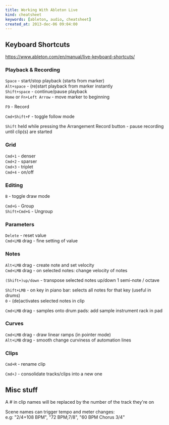 ```yaml
---
title: Working With Ableton Live
kind: cheatsheet
keywords: [ableton, audio, cheatsheet]
created_at: 2013-dec-06 09:04:00
---
```


## Keyboard Shortcuts

https://www.ableton.com/en/manual/live-keyboard-shortcuts/

### Playback & Recording

`Space` - start/stop playback (starts from marker)  
`Alt+space` - (re)start playback from marker instantly  
`Shift+space` - continue/pause playback  
`Home` or `Fn+Left Arrow` - move marker to beginning  

`F9` - Record  

`Cmd+Shift+F` - toggle follow mode  

`Shift` held while pressing the Arrangement Record button - pause recording until clip(s) are started

### Grid

`Cmd+1` - denser  
`Cmd+2` - sparser  
`Cmd+3` - triplet  
`Cmd+4` - on/off

### Editing

`B` - toggle draw mode  

`Cmd+G` - Group  
`Shift+Cmd+G` - Ungroup

### Parameters

`Delete` - reset value  
`Cmd+LMB` drag - fine setting of value

### Notes

`Alt+LMB` drag - create note and set velocity  
`Cmd+LMB` drag - on selected notes: change velocity of notes  

`(Shift+)up/down` - transpose selected notes up/down 1 semi-note / octave  

`Shift+LMB` - on key in piano bar: selects all notes for that key (useful in drums)  
`0` - (de)activates selected notes in clip  

`Cmd+LMB` drag - samples onto drum pads: add sample instrument rack in pad

### Curves

`Cmd+LMB` drag - draw linear ramps (in pointer mode)  
`Alt+LMB` drag - smooth change curviness of automation lines

### Clips

`Cmd+R` - rename clip  

`Cmd+J` - consolidate tracks/clips into a new one

## Misc stuff

A # in clip names will be replaced by the number of the track they're on  

Scene names can trigger tempo and meter changes:  
  e.g: "2/4+108 BPM", "72 BPM;7/8", "60 BPM Chorus 3/4"